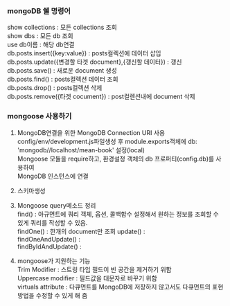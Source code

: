 ### mongoDB 쉘 명령어   
show collections : 모든 collections 조회   
show dbs : 모든 db 조회   
use db이름 : 해당 db연결      
db.posts.insert({key:value}) : posts컬렉션에 데이터 삽입   
db.posts.update({변경할 타겟 document},{갱신할 데이터}) : 갱신   
db.posts.save() : 새로운 document 생성   
db.posts.find() : posts컬렉션 데이터 조회   
db.posts.drop() : posts컬렉션 삭제   
db.posts.remove({타겟 cocument}) : post컬렌션내에 document 삭제    
 
### mongoose 사용하기   
1. MongoDB연결을 위한 MongoDB Connection URI 사용  
config/env/development.js파일생성 후 module.exports객체에 db: 'mongodb//localhost/mean-book' 설정(local)   
Mongoose 모듈을 require하고, 환경설정 객체의 db 프로퍼티(config.db)를 사용하여   
MongoDB 인스턴스에 연결   
   
2. 스키마생성

3. Mongoose query메소드 정리   
find() : 아규먼트에 쿼리 객체, 옵션, 콜백함수 설정해서 원하는 정보를 조회할 수 있게 쿼리를 작성할 수 있음.   
findOne() : 한개의 document만 조회
update() :   
findOneAndUpdate() :   
findByIdAndUpdate() :       

4. mongoose가 지원하는 기능   
Trim Modifier : 스트링 타입 필드이 빈 공간을 제거하기 위함   
Uppercase modifier : 필드값을 대문자로 바꾸기 위함   
virtuals attribute : 다큐먼트를 MongoDB에 저장하지 않고서도 다큐먼트의 표현방법을 수정할 수 있게 해 줌


